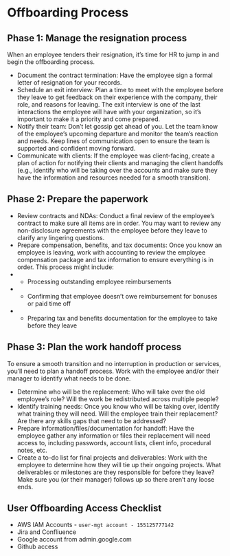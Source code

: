 # Offboarding Process
## Phase 1: Manage the resignation process
When an employee tenders their resignation, it’s time for HR to jump in and begin the offboarding process.

- Document the contract termination: Have the employee sign a formal letter of resignation for your records.
- Schedule an exit interview: Plan a time to meet with the employee before they leave to get feedback on their experience with the company, their role, and reasons for leaving. The exit interview is one of the last interactions the employee will have with your organization, so it’s important to make it a priority and come prepared.  
- Notify their team: Don’t let gossip get ahead of you. Let the team know of the employee’s upcoming departure and monitor the team’s reaction and needs. Keep lines of communication open to ensure the team is supported and confident moving forward.
- Communicate with clients: If the employee was client-facing, create a plan of action for notifying their clients and managing the client handoffs (e.g., identify who will be taking over the accounts and make sure they have the information and resources needed for a smooth transition).

## Phase 2: Prepare the paperwork
- Review contracts and NDAs: Conduct a final review of the employee’s contract to make sure all items are in order. You may want to review any non-disclosure agreements with the employee before they leave to clarify any lingering questions.
- Prepare compensation, benefits, and tax documents: Once you know an employee is leaving, work with accounting to review the employee compensation package and tax information to ensure everything is in order. This process might include:
- - Processing outstanding employee reimbursements
- - Confirming that employee doesn’t owe reimbursement for bonuses or paid time off
- - Preparing tax and benefits documentation for the employee to take before they leave

## Phase 3: Plan the work handoff process
To ensure a smooth transition and no interruption in production or services, you’ll need to plan a handoff process. Work with the employee and/or their manager to identify what needs to be done.

- Determine who will be the replacement: Who will take over the old employee’s role? Will the work be redistributed across multiple people?
- Identify training needs: Once you know who will be taking over, identify what training they will need. Will the employee train their replacement? Are there any skills gaps that need to be addressed?
- Prepare information/files/documentation for handoff: Have the employee gather any information or files their replacement will need access to, including passwords, account lists, client info, procedural notes, etc.
- Create a to-do list for final projects and deliverables: Work with the employee to determine how they will tie up their ongoing projects. What deliverables or milestones are they responsible for before they leave? Make sure you (or their manager) follows up so there aren’t any loose ends.

## User Offboarding Access Checklist

- AWS IAM Accounts - ```user-mgt account - 155125777142```
- Jira and Confliuence
- Google account from admin.google.com
- Github access
